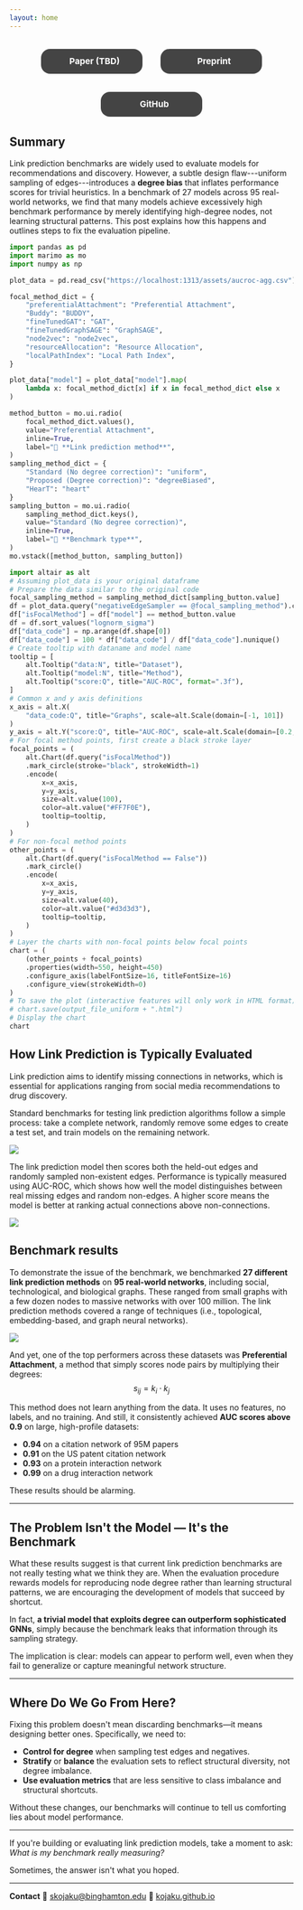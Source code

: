 ```yaml
---
layout: home
---
```


<style>
.btn {
  display: flex;
  align-items: center;
  justify-content: center;
  width: 180px;
  height: 44px;
  padding: 0 12px;
  margin: 0;
  font-size: 0.95rem;
  font-weight: bold;
  text-align: center;
  background-color: #444;
  color: white;
  border-radius: 16px;
  text-decoration: none;
  box-sizing: border-box;
  transition: background 0.2s;
}
.btn:hover {
  background-color: #222;
}
.img-center {
  display: block;
  margin-left: auto;
  margin-right: auto;
}
.btn .icon {
  margin-right: 10px;
  font-size: 1.2rem;
  display: flex;
  align-items: center;
}
.button-row {
  display: flex;
  gap: 32px;
  justify-content: center;
  margin: 32px 0;
  flex-wrap: wrap;
}
</style>

<link rel="stylesheet" href="https://cdnjs.cloudflare.com/ajax/libs/font-awesome/6.4.2/css/all.min.css">

<div class="button-row">
  <a class="btn" href="paper.pdf" target="_blank">
    <span class="icon"><i class="fas fa-file-pdf"></i></span>
    Paper (TBD)
  </a>
  <a class="btn" href="https://arxiv.org/abs/2405.14985" target="_blank">
    <span class="icon"><i class="fas fa-file-pdf"></i></span>
    Preprint
  </a>
  <a class="btn" href="https://github.com/skojaku/degree-corrected-link-prediction-benchmark" target="_blank">
    <span class="icon"><i class="fab fa-github"></i></span>
    GitHub
  </a>
</div>

## Summary

Link prediction benchmarks are widely used to evaluate models for recommendations and discovery. However, a subtle design flaw---uniform sampling of edges---introduces a **degree bias** that inflates performance scores for trivial heuristics. In a benchmark of 27 models across 95 real-world networks, we find that many models achieve excessively high benchmark performance by merely identifying high-degree nodes, not learning structural patterns. This post explains how this happens and outlines steps to fix the evaluation pipeline.

<div>
<marimo-iframe data-height="600px" data-show-code="true">

```python
import pandas as pd
import marimo as mo
import numpy as np

plot_data = pd.read_csv("https://localhost:1313/assets/aucroc-agg.csv")

focal_method_dict = {
    "preferentialAttachment": "Preferential Attachment",
    "Buddy": "BUDDY",
    "fineTunedGAT": "GAT",
    "fineTunedGraphSAGE": "GraphSAGE",
    "node2vec": "node2vec",
    "resourceAllocation": "Resource Allocation",
    "localPathIndex": "Local Path Index",
}

plot_data["model"] = plot_data["model"].map(
    lambda x: focal_method_dict[x] if x in focal_method_dict else x
)

method_button = mo.ui.radio(
    focal_method_dict.values(),
    value="Preferential Attachment",
    inline=True,
    label="🤖 **Link prediction method**",
)
sampling_method_dict = {
    "Standard (No degree correction)": "uniform",
    "Proposed (Degree correction)": "degreeBiased",
    "HearT": "heart"
}
sampling_button = mo.ui.radio(
    sampling_method_dict.keys(),
    value="Standard (No degree correction)",
    inline=True,
    label="🎯 **Benchmark type**",
)
mo.vstack([method_button, sampling_button])
```

```python
import altair as alt
# Assuming plot_data is your original dataframe
# Prepare the data similar to the original code
focal_sampling_method = sampling_method_dict[sampling_button.value]
df = plot_data.query("negativeEdgeSampler == @focal_sampling_method").copy()
df["isFocalMethod"] = df["model"] == method_button.value
df = df.sort_values("lognorm_sigma")
df["data_code"] = np.arange(df.shape[0])
df["data_code"] = 100 * df["data_code"] / df["data_code"].nunique()
# Create tooltip with dataname and model name
tooltip = [
    alt.Tooltip("data:N", title="Dataset"),
    alt.Tooltip("model:N", title="Method"),
    alt.Tooltip("score:Q", title="AUC-ROC", format=".3f"),
]
# Common x and y axis definitions
x_axis = alt.X(
    "data_code:Q", title="Graphs", scale=alt.Scale(domain=[-1, 101])
)
y_axis = alt.Y("score:Q", title="AUC-ROC", scale=alt.Scale(domain=[0.2, 1.01]))
# For focal method points, first create a black stroke layer
focal_points = (
    alt.Chart(df.query("isFocalMethod"))
    .mark_circle(stroke="black", strokeWidth=1)
    .encode(
        x=x_axis,
        y=y_axis,
        size=alt.value(100),
        color=alt.value("#FF7F0E"),
        tooltip=tooltip,
    )
)
# For non-focal method points
other_points = (
    alt.Chart(df.query("isFocalMethod == False"))
    .mark_circle()
    .encode(
        x=x_axis,
        y=y_axis,
        size=alt.value(40),
        color=alt.value("#d3d3d3"),
        tooltip=tooltip,
    )
)
# Layer the charts with non-focal points below focal points
chart = (
    (other_points + focal_points)
    .properties(width=550, height=450)
    .configure_axis(labelFontSize=16, titleFontSize=16)
    .configure_view(strokeWidth=0)
)
# To save the plot (interactive features will only work in HTML format)
# chart.save(output_file_uniform + ".html")
# Display the chart
chart
```
</marimo-iframe>
</div>

<script src="https://cdn.jsdelivr.net/npm/@marimo-team/marimo-snippets@1"></script>

## How Link Prediction is Typically Evaluated

Link prediction aims to identify missing connections in networks, which is essential for applications ranging from social media recommendations to drug discovery.

Standard benchmarks for testing link prediction algorithms follow a simple process: take a complete network, randomly remove some edges to create a test set, and train models on the remaining network.

![](assets/figs/random-edge-removal.png)

The link prediction model then scores both the held-out edges and randomly sampled non-existent edges.
Performance is typically measured using AUC-ROC, which shows how well the model distinguishes between real missing edges and random non-edges. A higher score means the model is better at ranking actual connections above non-connections.


![](assets/figs/link-prediction-scoring.png)



## Benchmark results

To demonstrate the issue of the benchmark, we benchmarked **27 different link prediction methods** on **95 real-world networks**, including social, technological, and biological graphs. These ranged from small graphs with a few dozen nodes to massive networks with over 100 million. The link prediction methods covered a range of techniques (i.e., topological, embedding-based, and graph neural networks).

![](assets/figs/auc-roc.png)


And yet, one of the top performers across these datasets was **Preferential Attachment**, a method that simply scores node pairs by multiplying their degrees:
$$
s_{ij} = k_i \cdot k_j
$$

This method does not learn anything from the data. It uses no features, no labels, and no training. And still, it consistently achieved **AUC scores above 0.9** on large, high-profile datasets:

- **0.94** on a citation network of 95M papers
- **0.91** on the US patent citation network
- **0.93** on a protein interaction network
- **0.99** on a drug interaction network

These results should be alarming.

---

## The Problem Isn't the Model — It's the Benchmark

What these results suggest is that current link prediction benchmarks are not really testing what we think they are. When the evaluation procedure rewards models for reproducing node degree rather than learning structural patterns, we are encouraging the development of models that succeed by shortcut.

In fact, **a trivial model that exploits degree can outperform sophisticated GNNs**, simply because the benchmark leaks that information through its sampling strategy.

The implication is clear: models can appear to perform well, even when they fail to generalize or capture meaningful network structure.

---

## Where Do We Go From Here?

Fixing this problem doesn't mean discarding benchmarks—it means designing better ones. Specifically, we need to:

- **Control for degree** when sampling test edges and negatives.
- **Stratify** or **balance** the evaluation sets to reflect structural diversity, not degree imbalance.
- **Use evaluation metrics** that are less sensitive to class imbalance and structural shortcuts.

Without these changes, our benchmarks will continue to tell us comforting lies about model performance.

---

If you're building or evaluating link prediction models, take a moment to ask: *What is my benchmark really measuring?*

Sometimes, the answer isn't what you hoped.

---

**Contact**
📧 [skojaku@binghamton.edu](mailto:skojaku@binghamton.edu)
🧠 [kojaku.github.io](https://kojaku.github.io)



